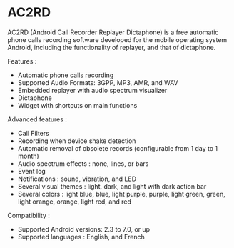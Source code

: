 # AC2RD

AC2RD (Android Call Recorder Replayer Dictaphone) is a free automatic phone calls recording software developed for the mobile operating system Android, including the functionality of replayer, and that of dictaphone.

Features :
- Automatic phone calls recording
- Supported Audio Formats: 3GPP, MP3, AMR, and WAV
- Embedded replayer with audio spectrum visualizer
- Dictaphone
- Widget with shortcuts on main functions

Advanced features :
- Call Filters
- Recording when device shake detection
- Automatic removal of obsolete records (configurable from 1 day to 1 month)
- Audio spectrum effects : none, lines, or bars
- Event log
- Notifications : sound, vibration, and LED
- Several visual themes : light, dark, and light with dark action bar
- Several colors : light blue, blue, light purple, purple, light green, green, light orange, orange, light red, and red

Compatibility :
- Supported Android versions: 2.3 to 7.0, or up
- Supported languages : English, and French
